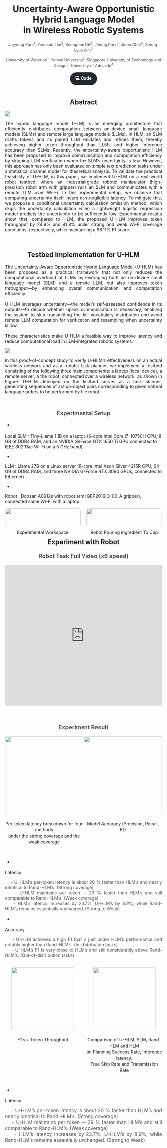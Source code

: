 <h1 style="text-align: center;">Uncertainty-Aware Opportunistic Hybrid Language Model <br> in Wireless Robotic Systems</h1>

<p align="center" style="font-size: 0.9em; color: #555; margin-top: 0.2em;">
  Jeyoung Park<sup>1</sup>, Yeonsub Lim<sup>2</sup>, Seungeun Oh<sup>2</sup>,
  Jihong Park<sup>3</sup>, Jinho Choi<sup>4</sup>, Seong-Lyun Kim<sup>2</sup>
</p>

<p align="center" style="font-size: 0.9em; color: #555; margin-top: 0.2em;">
  University of Waterloo<sup>1</sup>, Yonsei University<sup>2</sup>, Singapore University of Technology and Design<sup>3</sup>, University of Adelaide<sup>4</sup>
</p>
<p align="center" style="margin: 1em 0;">
  <a href="https://github.com/jeyoung78/Robot-Barista"
     style="
       display: inline-block;
       padding: 0.6em 1.2em;
       background-color: #24292e;
       color: #fff;
       border-radius: 9999px;
       text-decoration: none;
       font-weight: bold;
     ">
    💻 Code
  </a>
</p>
<h2 style="text-align: center; font-size: 1.5em; margin-top: 2em;">
Abstract
</h2>

<img src="Robot_str.png" 
    style="
    display: block;
    margin-top: 0em;
    margin-bottom: 0em;
    max-width: 100%;
    height: auto;
  "
/>

<div align="justify" style="max-width: 900px; margin: 0 auto;">
  The hybrid language model (HLM) is an emerging architecture that efficiently distributes computation between on-device small language models (SLMs) and remote large language models (LLMs). In HLM, an SLM drafts tokens and its paired LLM validates and refines them, thereby achieving higher token throughput than LLMs and higher inference accuracy than SLMs. Recently, the uncertainty-aware opportunistic HLM has been proposed to improve communication and computation efficiency by skipping LLM verification when the SLM’s uncertainty is low. However, this approach has only been evaluated on simple text prediction tasks under a statistical channel model for theoretical analysis. To validate the practical feasibility of U-HLM, in this paper, we implement U-HLM on a real-world robot testbed, where an industrial-grade robotic manipulator (high-precision robot arm with gripper) runs an SLM and communicates with a remote LLM over Wi-Fi. In this experimental setup, we observe that computing uncertainty itself incurs non-negligible latency. To mitigate this, we propose a conditional uncertainty calculation omission method, which skips the uncertainty calculation when a lightweight logistic regression model predicts the uncertainty to be sufficiently low. Experimental results show that, compared to HLM, the proposed U-HLM improves token throughput by 24.9% and 41.8% under strong and weak Wi-Fi coverage conditions, respectively, while maintaining a 98.11% F1 score. <br><br>
</div>

<h2 style="text-align: center; font-size: 1.5em; margin-top: 2em;">
Testbed Implementation for U-HLM
</h2>

<div align="justify" style="max-width: 900px; margin: 0 auto;">
The Uncertainty-Aware Opportunistic Hybrid Language Model (U-HLM) has been proposed as a practical framework that not only reduces the computational overhead of LLMs by leveraging both an on-device small language model (SLM) and a remote LLM, but also improves token throughput—by enhancing overall communication and computation efficiency.
<br><br>
U-HLM leverages uncertainty—the model’s self-assessed confidence in its outputs—to decide whether uplink communication is necessary, enabling the system to skip transmitting the full vocabulary distribution and avoid remote LLM computation for verification and resampling when uncertainty is low.
<br><br>
These characteristics make U-HLM a feasible way to improve latency and reduce computational load in LLM-integrated robotic systems.
</div>

<img src="Robot_env.png" 
    style="
    display: block;
    margin-top: 0em;
    margin-bottom: 0em;
    max-width: 100%;
    height: auto;
  "
/>

<div align="justify" style="max-width: 900px; margin: 0 auto;">
In this proof-of-concept study to verify U-HLM’s effectiveness on an actual wireless network and as a robotic task planner, we implement a testbed consisting of the following three main components: a laptop (local device), a remote server, a the robot, connected over a wireless network, as shown in Figure. U-HLM deployed on the testbed serves as a task planner, generating sequences of action-object pairs corresponding to given natural language orders to be performed by the robot.
</div>


<p align="center"
   style="font-size: 1.3em; color: #555; margin-top: 1.5em; font-weight: bold;">
  <br> Experimental Setup
</p>

+ <div align="justify" style="font-size: 1.1em;max-width: 900px; margin: 0 auto;">
Local SLM : Tiny-Llama 1.1B on a laptop (6-core Intel Core i7-10750H CPU, 8 GB of DDR4 RAM, and an NVIDIA GeForce GTX 1650 Ti GPU connected to IEEE 802.11ac Wi-Fi on a 5 GHz band)
+ <div align="justify" style="font-size: 1.1em;max-width: 900px; margin: 0 auto;">
LLM : Llama 27B on a Linux server (8-core Intel Xeon Silver 4215R CPU, 64 GB of DDR4 RAM, and three NVIDIA GeForce RTX 3090 GPUs, connected to Ethernet)
+ <div align="justify" style="font-size: 1.1em;max-width: 900px; margin: 0 auto;">
Robot : Doosan A0912s with robot arm (GEP2016IO-00-A gripper), connected same Wi-Fi with a laptop.<br>

<div style="
  display: flex;
  justify-content: space-between;
  flex-wrap: wrap;
  max-width: 800px;
  margin: 0 auto;
">

  <!-- 왼쪽 블록 -->
  <div style="flex: 0 0 48%; text-align: center; margin-bottom: 1em;">
    <img
      src="robot1.jpg"
      style="width: 100%; border-radius: 8px;"
    />
    <p style="margin-top: 0.5em; font-size: 1em; line-height: 1.4;">
      Experimental Workspace
    </p>
  </div>

  <!-- 오른쪽 블록 -->
  <div style="flex: 0 0 48%; text-align: center; margin-bottom: 1em;">
    <img
      src="robot2.jpg"
      style="width: 100%; border-radius: 8px;"
    />
    <p style="margin-top: 0.5em; font-size: 1em; line-height: 1.4;">
Robot Pouring ingredient To Cup
    </p>
  </div>

</div>



<h3 style="text-align: center; font-size: 1.5em; margin-top: 1em;">
Experiment with Robot
</h3>

<p align="center"
   style="font-size: 1.3em; color: #555; margin-top: 0.1em;font-weight: bold;">
Robot Task Full Video (x6 speed)
</p>

<p align="center">
  <iframe
    width="800" height="450"
    src="https://www.youtube.com/embed/Yp4QAQ76CIc"
    frameborder="0"
    allowfullscreen
    style="max-width:100%;"
  ></iframe>
</p>

<p align="center"
   style="font-size: 1.3em; color: #555; margin-top: 0.1em; font-weight: bold;">
  <br><br> 
  Experiment Result
</p>

<div style="
  display: flex;
  justify-content: space-between;
  flex-wrap: wrap;
  max-width: 800px;
  margin: 0 auto;
">

  <!-- 왼쪽 블록 -->
  <div style="flex: 0 0 48%; text-align: center; margin-bottom: 1em;">
    <img
      src="figure1.png"
        style="
    display: block;        /* 블록 레벨로 만들어서 margin:auto가 먹히도록 */
    height: 250px;         /* 원하는 고정 높이(px) */
    width: auto;           /* 비율을 유지하면서 너비 자동 계산 */
    margin: 0 auto;        /* 좌우 중앙 정렬 */
  "
    />
    <p style="margin-top: 1.5em; font-size: 1em; line-height: 1.4;">
      Per-token latency breakdown for four methods 
      <br> under the strong coverage and the weak coverage
    </p>
  </div>

  <!-- 오른쪽 블록 -->
  <div style="flex: 0 0 48%; text-align: center; margin-bottom: 1em;">
    <img
      src="table1.png"
        style="
    display: block;        /* 블록 레벨로 만들어서 margin:auto가 먹히도록 */
    height: 250px;         /* 원하는 고정 높이(px) */
    width: auto;           /* 비율을 유지하면서 너비 자동 계산 */
    margin: 0 auto;        /* 좌우 중앙 정렬 */
  "
    />
    <p style="margin-top: 1.5em; font-size: 1em; line-height: 1.4;">
Model Accuracy (Precision, Recall, F1)
    </p>
  </div>
</div>

+ <p align="left"
   style="font-size: 1.2em; color: #555; margin-top: 0.1em;font-weight: bold;">
Latency
  </p>

<p align="justify"
   style="font-size: 1em; color: #555; margin-top: 0.1em;">
    &nbsp;&nbsp;&nbsp;&nbsp;- U-HLM’s per-token latency is about 20 % faster than HLM’s and nearly identical to Rand-HLM’s. (Strong coverage)<br>
    &nbsp;&nbsp;&nbsp;&nbsp;- U-HLM maintains per token — 29 % faster than HLM’s and still comparable to Rand-HLM’s. (Weak coverage)<br>
    &nbsp;&nbsp;&nbsp;&nbsp;- HLM’s latency increases by 23.7%, U-HLM’s by 8.9%, while Rand-HLM’s remains essentially unchanged. (Strong to Weak)
  </p>

+ <p align="left"
   style="font-size: 1.2em; color: #555; margin-top: 0.1em;font-weight: bold;">
Accuracy
  </p>

<p align="justify"
   style="font-size: 1em; color: #555; margin-top: 0.1em;">
    &nbsp;&nbsp;&nbsp;&nbsp;- U-HLM achieves a high F1 that is just under HLM’s performance and notably higher than Rand-HLM’s. (In-distribution tasks)<br>
    &nbsp;&nbsp;&nbsp;&nbsp;- U-HLM’s F1 is very close to HLM’s and still considerably above Rand-HLM’s. (Out-of-distribution tasks)<br><br>
  </p>



<div style="
  display: flex;
  justify-content: space-between;
  flex-wrap: wrap;
  max-width: 800px;
  margin: 0 auto;
">

  <!-- 왼쪽 블록 -->
  <div style="flex: 0 0 48%; text-align: center; margin-bottom: 1em;">
    <img
      src="figure2.png"
        style="
    display: block;        /* 블록 레벨로 만들어서 margin:auto가 먹히도록 */
    height: 200px;         /* 원하는 고정 높이(px) */
    width: auto;           /* 비율을 유지하면서 너비 자동 계산 */
    margin: 0 auto;        /* 좌우 중앙 정렬 */
  "
    />
    <p style="margin-top: 1.5em; font-size: 1em; line-height: 1.4;">
F1 vs. Token Throughput
    </p>
  </div>

  <!-- 오른쪽 블록 -->
  <div style="flex: 0 0 48%; text-align: center; margin-bottom: 1em;">
    <img
      src="table2.png"
        style="
    display: block;        /* 블록 레벨로 만들어서 margin:auto가 먹히도록 */
    height: 200px;         /* 원하는 고정 높이(px) */
    width: auto;           /* 비율을 유지하면서 너비 자동 계산 */
    margin: 0 auto;        /* 좌우 중앙 정렬 */
  "
    />
    <p style="margin-top: 1.5em; font-size: 1em; line-height: 1.4;">
Comparison of U-HLM, SLM, Rand-HLM and HLM <br>
on Planning Success Rate, Inference latency,<br>
True Skip Rate and Transmission Rate
    </p>
  </div>
</div>

+ <p align="left"
   style="font-size: 1.2em; color: #555; margin-top: 0.1em;font-weight: bold;">
Latency
  </p>

<p align="justify"
   style="font-size: 1.1em; color: #555; margin-top: 0.1em;">
    &nbsp;&nbsp;&nbsp;&nbsp;- U-HLM’s per-token latency is about 20 % faster than HLM’s and nearly identical to Rand-HLM’s. (Strong coverage)<br>
    &nbsp;&nbsp;&nbsp;&nbsp;- U-HLM maintains per token — 29 % faster than HLM’s and still comparable to Rand-HLM’s. (Weak coverage)<br>
    &nbsp;&nbsp;&nbsp;&nbsp;- HLM’s latency increases by 23.7%, U-HLM’s by 8.9%, while Rand-HLM’s remains essentially unchanged. (Strong to Weak)
  </p>


